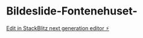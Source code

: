# Bildeslide-Fontenehuset-

[Edit in StackBlitz next generation editor ⚡️](https://stackblitz.com/~/github.com/amaliebernes/Bildeslide-Fontenehuset-)